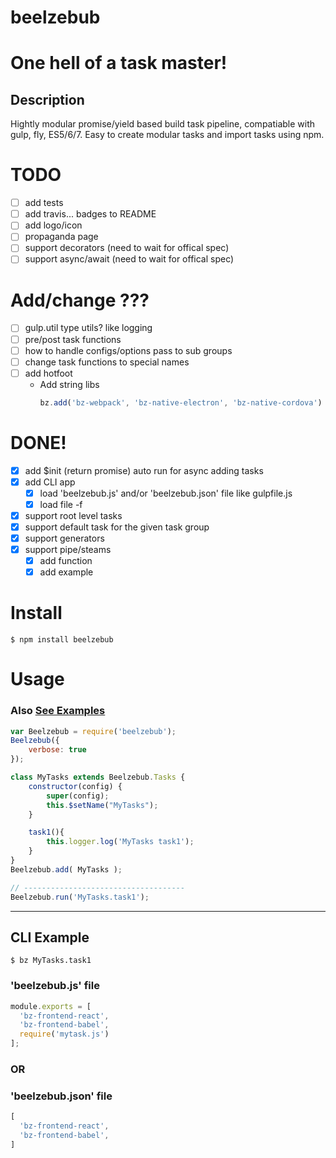 # beelzebub
One hell of a task master!
==========================

## Description
Hightly modular promise/yield based build task pipeline, compatiable with gulp, fly, ES5/6/7.
Easy to create modular tasks and import tasks using npm.

# TODO
* [ ] add tests
* [ ] add travis... badges to README
* [ ] add logo/icon
* [ ] propaganda page
* [ ] support decorators (need to wait for offical spec)
* [ ] support async/await (need to wait for offical spec)

# Add/change ???
* [ ] gulp.util type utils? like logging
* [ ] pre/post task functions
* [ ] how to handle configs/options pass to sub groups
* [ ] change task functions to special names
* [ ] add hotfoot
  * Add string libs
    ```javascript
    bz.add('bz-webpack', 'bz-native-electron', 'bz-native-cordova')
    ```

# DONE!
* [x] add $init (return promise) auto run for async adding tasks
* [x] add CLI app
  * [x] load 'beelzebub.js' and/or 'beelzebub.json' file like gulpfile.js
  * [x] load file -f
* [x] support root level tasks
* [x] support default task for the given task group
* [x] support generators
* [x] support pipe/steams
  * [x] add function
  * [x] add example

# Install
```shell
$ npm install beelzebub
```

# Usage
### Also [See Examples](./examples)
```javascript
var Beelzebub = require('beelzebub');
Beelzebub({
    verbose: true
});

class MyTasks extends Beelzebub.Tasks {
    constructor(config) {
        super(config);
        this.$setName("MyTasks");
    }

    task1(){
        this.logger.log('MyTasks task1');
    }
}
Beelzebub.add( MyTasks );

// ------------------------------------
Beelzebub.run('MyTasks.task1');
```

--------
## CLI Example

```shell
$ bz MyTasks.task1
```

### 'beelzebub.js' file
```javascript
module.exports = [
  'bz-frontend-react',
  'bz-frontend-babel',
  require('mytask.js')
];
```
### OR
### 'beelzebub.json' file
```javascript
[
  'bz-frontend-react',
  'bz-frontend-babel',
]
```
